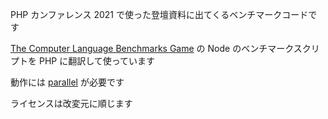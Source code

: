 PHP カンファレンス 2021 で使った登壇資料に出てくるベンチマークコードです

[The Computer Language Benchmarks Game](https://benchmarksgame-team.pages.debian.net/benchmarksgame/index.html) の Node のベンチマークスクリプトを PHP に翻訳して使っています

動作には [parallel](https://github.com/krakjoe/parallel) が必要です

ライセンスは改変元に順じます
